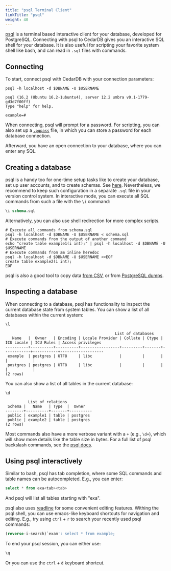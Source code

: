 ```yaml
---
title: "psql Terminal Client"
linkTitle: "psql"
weight: 40
---
```


[psql](https://www.postgresql.org/docs/current/app-psql.html) is a terminal based interactive client for your database,
developed for PostgreSQL.
Connecting with psql to CedarDB gives you an interactive SQL shell for your database.
It is also useful for scripting your favorite system shell like bash, and can read in `.sql` files with commands.

## Connecting

To start, connect psql with CedarDB with your connection parameters:

```shell
psql -h localhost -d $DBNAME -U $USERNAME
```

```
psql (16.2 (Ubuntu 16.2-1ubuntu4), server 12.2 umbra v0.1-1779-gd3d7f00ff)
Type "help" for help.

example=# 
```

When connecting, psql will prompt for a password.
For scripting, you can also set up a [`.pgpass`](https://www.postgresql.org/docs/current/libpq-pgpass.html) file, in
which you can store a password for each database connection.

Afterward, you have an open connection to your database, where you can enter any SQL.

## Creating a database

psql is a handy too for one-time setup tasks like to create your database, set up user accounts, and to create schemas.
See [here](/docs/getting_started/quickstart).
Nevertheless, we recommend to keep such configuration in a separate `.sql` file in your version control system.
In interactive mode, you can execute all SQL commands from such a file with the `\i` command:

```sql
\i schema.sql
```

Alternatively, you can also use shell redirection for more complex scripts.

```shell
# Execute all commands from schema.sql
psql -h localhost -d $DBNAME -U $USERNAME < schema.sql
# Execute commands from the output of another command
echo "create table example1(i int);" | psql -h localhost -d $DBNAME -U $USERNAME
# Execute commands from am inline heredoc
psql -h localhost -d $DBNAME -U $USERNAME <<EOF
create table example2(i int);
EOF
```

psql is also a good tool to copy data [from CSV](/docs/cookbook/working_with_csv), or
from [PostgreSQL dumps](/docs/cookbook/importing_from_postgresql).

## Inspecting a database

When connecting to a database, psql has functionality to inspect the current database state from system tables.
You can show a list of all databases within the current system:

```sql
\l
```

```
                                                List of databases
   Name   |  Owner   | Encoding | Locale Provider | Collate | Ctype | ICU Locale | ICU Rules | Access privileges 
----------+----------+----------+-----------------+---------+-------+------------+-----------+-------------------
 example  | postgres | UTF8     | libc            |         |       |            |           | 
 postgres | postgres | UTF8     | libc            |         |       |            |           | 
(2 rows)
```

You can also show a list of all tables in the current database:

```sql
\d
```

```
          List of relations
 Schema |   Name   | Type  |  Owner   
--------+----------+-------+----------
 public | example1 | table | postgres
 public | example2 | table | postgres
(2 rows)
```

Most commands also have a more verbose variant with a `+` (e.g., `\d+`), which will show more details like the table
size in bytes.
For a full list of psql backslash commands, see the
[psql docs]((https://www.postgresql.org/docs/current/app-psql.html)).

## Using psql interactively

Similar to bash, psql has tab completion, where some SQL commands and table names can be autocompleted.
E.g., you can enter:

```sql
select * from exa<tab><tab>
```

And psql will list all tables starting with "exa".

psql also uses [readline](https://en.wikipedia.org/wiki/GNU_Readline) for some convenient editing features.
Withing the psql shell, you can use emacs-like keyboard shortcuts for navigation and editing.
E.g., try using `ctrl` + `r` to search your recently used psql commands:

```sql
(reverse-i-search)`exam': select * from example;
```

To end your psql session, you can either use:

```sql
\q
```

Or you can use the `ctrl` + `d` keyboard shortcut.
